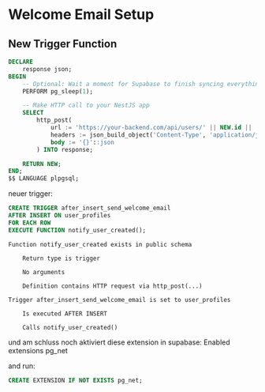 # Welcome Email Setup

## New Trigger Function

```sql
DECLARE
    response json;
BEGIN
    -- Optional: Wait a moment for Supabase to finish syncing everything
    PERFORM pg_sleep(1);

    -- Make HTTP call to your NestJS app
    SELECT
        http_post(
            url := 'https://your-backend.com/api/users/' || NEW.id || '/send-welcome-mail',
            headers := json_build_object('Content-Type', 'application/json'),
            body := '{}'::json
        ) INTO response;

    RETURN NEW;
END;
$$ LANGUAGE plpgsql;
```

neuer trigger:

```sql
CREATE TRIGGER after_insert_send_welcome_email
AFTER INSERT ON user_profiles
FOR EACH ROW
EXECUTE FUNCTION notify_user_created();

```

    Function notify_user_created exists in public schema

        Return type is trigger

        No arguments

        Definition contains HTTP request via http_post(...)

    Trigger after_insert_send_welcome_email is set to user_profiles

        Is executed AFTER INSERT

        Calls notify_user_created()

und am schluss noch aktiviert diese extension in supabase:
Enabled extensions
pg_net

and run:

```sql
CREATE EXTENSION IF NOT EXISTS pg_net;
```
